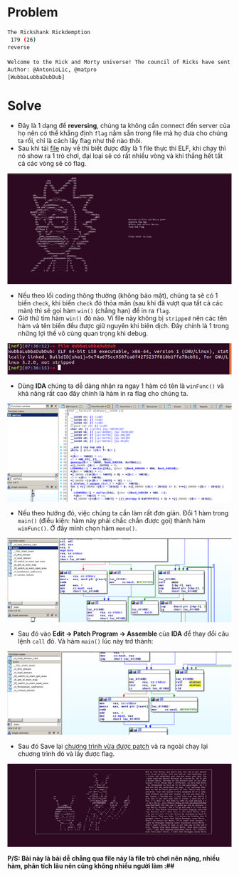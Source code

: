 # Problem
```sh
The Rickshank Rickdemption
 179 (26)
reverse

Welcome to the Rick and Morty universe! The council of Ricks have sent an army of Mortys ready to arrest Rick and cancel the interdimensional cable tv. Defeat them all, reach the last level and try to win. To be fair, you have to have a very high IQ to win.
Author: @AntonioLic, @matpro
[WubbaLubbaDubDub]
```
# Solve

- Đây là 1 dạng đề **reversing**, chúng ta không cần connect đến server của họ nên có thể khẳng định `flag` nằm sẵn trong file mà họ đưa cho chúng ta rồi, chỉ là cách lấy flag như thế nào thôi. 
- Sau khi tải [file](problem/WubbaLubbaDubDub) này về thì biết được đây là 1 file thực thi ELF, khi chạy thì nó show ra 1 trò chơi, đại loại sẽ có rất nhiều vòng và khi thắng hết tất cả các vòng sẽ có flag.
<img src=assets/a1.png>

- Nếu theo lối coding thông thường (không bảo mật), chúng ta sẽ có 1 biến `check`, khi biến `check` đó thỏa mãn (sau khi đã vượt qua tất cả các màn) thì sẽ gọi hàm `win()` (chẳng hạn) để in ra `flag`. 
- Giờ thử tìm hàm `win()` đó nào. Vì file này không bị `stripped` nên các tên hàm và tên biến đều được giữ nguyên khi biên dịch. Đây chính là 1 trong những lợi thế vô cùng quan trọng khi debug. 
<img src=assets/a2.png>

- Dùng **IDA** chúng ta dễ dàng nhận ra ngay 1 hàm có tên là `winFunc()` và khả năng rất cao đây chính là hàm in ra flag cho chúng ta.  
<img src=assets/a3.png>

- Nếu theo hướng đó, việc chúng ta cần làm rất đơn giản. Đổi 1 hàm trong `main()` (điều kiện: hàm này phải chắc chắn được gọi) thành hàm `winFunc()`. Ở đây mình chọn hàm `menu()`.
<img src=assets/a4.png>

- Sau đó vào **Edit -> Patch Program -> Assemble** của **IDA** để thay đổi câu lệnh `call` đó. Và hàm `main()` lúc này trở thành:
<img src=assets/a5.png>

- Sau đó Save lại [chương trình vừa được patch](solve/WubbaLubbaDubDub) và ra ngoài chạy lại chương trình đó và lấy được flag.
<img src=assets/a6.png>

**P/S: Bài này là bài dễ chẳng qua file này là file trò chơi nên nặng, nhiều hàm, phân tích lâu nên cũng không nhiều người làm :##**

